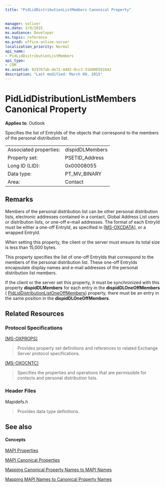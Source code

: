 ```yaml
---
title: "PidLidDistributionListMembers Canonical Property"
 
 
manager: soliver
ms.date: 3/9/2015
ms.audience: Developer
ms.topic: reference
ms.prod: office-online-server
localization_priority: Normal
api_name:
- PidLidDistributionListMembers
api_type:
- COM
ms.assetid: 029767ab-de72-4402-9cc3-31b006591042
description: "Last modified: March 09, 2015"
---
```


# PidLidDistributionListMembers Canonical Property

  
  
**Applies to**: Outlook 
  
Specifies the list of EntryIds of the objects that correspond to the members of the personal distribution list.
  
|||
|:-----|:-----|
|Associated properties:  <br/> |dispidDLMembers  <br/> |
|Property set:  <br/> |PSETID_Address  <br/> |
|Long ID (LID):  <br/> |0x00008055  <br/> |
|Data type:  <br/> |PT_MV_BINARY  <br/> |
|Area:  <br/> |Contact  <br/> |
   
## Remarks

Members of the personal distribution list can be other personal distribution lists, electronic addresses contained in a contact, Global Address List users or distribution lists, or one-off e-mail addresses. The format of each EntryId must be either a one-off EntryId, as specified in [[MS-OXCDATA],](http://msdn.microsoft.com/library/1afa0cd9-b1a0-4520-b623-bf15030af5d8%28Office.15%29.aspx) or a wrapped EntryId. 
  
When setting this property, the client or the server must ensure its total size is less than 15,000 bytes.
  
This property specifies the list of one-off EntryIds that correspond to the members of the personal distribution list. These one-off EntryIds encapsulate display names and e-mail addresses of the personal distribution list members.
  
If the client or the server set this property, it must be synchronized with this property **dispidDLMembers** for each entry in the **dispidDLOneOffMembers** ( [PidLidDistributionListOneOffMembers](pidliddistributionlistoneoffmembers-canonical-property.md)) property, there must be an entry in the same position in the **dispidDLOneOffMembers**.
  
## Related Resources

### Protocol Specifications

[[MS-OXPROPS]](http://msdn.microsoft.com/library/f6ab1613-aefe-447d-a49c-18217230b148%28Office.15%29.aspx)
  
> Provides property set definitions and references to related Exchange Server protocol specifications.
    
[[MS-OXOCNTC]](http://msdn.microsoft.com/library/9b636532-9150-4836-9635-9c9b756c9ccf%28Office.15%29.aspx)
  
> Specifies the properties and operations that are permissible for contacts and personal distribution lists.
    
### Header Files

Mapidefs.h
  
> Provides data type definitions.
    
## See also

#### Concepts

[MAPI Properties](mapi-properties.md)
  
[MAPI Canonical Properties](mapi-canonical-properties.md)
  
[Mapping Canonical Property Names to MAPI Names](mapping-canonical-property-names-to-mapi-names.md)
  
[Mapping MAPI Names to Canonical Property Names](mapping-mapi-names-to-canonical-property-names.md)

